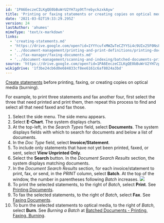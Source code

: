 ```yaml
---
id: '1PA6EeczeCILKgQE0bBuWrU2YH7zp9tTrebyckzxkAyw'
title: 'Printing or faxing statements or creating copies on optical media'
date: '2021-03-02T19:33:29.295Z'
version: 24
lastAuthor: 'ahumes'
mimeType: 'text/x-markdown'
links:
  - 'creating-statements.md'
  - 'https://drive.google.com/open?id=1YYYcufxMWZwTeCZYYSi4c9UIx25F0NsFjyqYR87KVjU'
  - '../document-management/printing-and-print-definitions/printing-documents.md'
  - '../fax-manager/faxing-documents.md'
  - '../document-management/scanning-and-indexing/batched-documents-printing-faxing-burning.md'
source: 'https://drive.google.com/open?id=1PA6EeczeCILKgQE0bBuWrU2YH7zp9tTrebyckzxkAyw'
wikigdrive: '1f3be24cb6d0e684833cf8ee6161c6af8024a3bd'
---
```

[Create statements](creating-statements.md) before printing, faxing, or creating copies on optical media (burning).

For example, to print three statements and fax another four, first select the three that need printed and print them, then repeat this process to find and select all that need faxed and fax those.

1. Select the side menu. The side menu appears.
2. Select <strong>E-Chart</strong>. The system displays charts.
3. At the top-left, in the <em>Search Types</em> field, select <strong>Documents</strong>. The system displays fields with which to search for documents and below a list of documents.
4. In the <em>Doc Type</em> field, select <strong>Invoice/Statement</strong>.
5. To include only statements that have not yet been printed, faxed, or sent, select <strong>View Unprinted Only</strong>.
6. Select the <strong>Search</strong> button. In the <em>Document Search Results</em> section, the system displays matching documents.
7. In the <em>Document Search Results</em> section, for each invoice/statement to print, fax, or send, in the <em>PRINT</em> column, select <strong>Batch</strong>. At the top of the window, the number in parentheses following <em>Batch</em> increases.
    ![](../printing-or-faxing-statements-or-creating-copies-on-optical-media.assets/700fb51f2cef2c88d7fc0aa0941416d5.png)
8. To print the selected statements, to the right of <em>Batch</em>, select <strong>Print</strong>. See [P](https://drive.google.com/open?id=1YYYcufxMWZwTeCZYYSi4c9UIx25F0NsFjyqYR87KVjU)[rinting Documents](../document-management/printing-and-print-definitions/printing-documents.md).
9. To fax the selected statements, to the right of <em>Batch</em>, select <strong>Fax</strong>. See [Faxing Documents](../fax-manager/faxing-documents.md).
10. To burn the selected statements to optical media, to the right of <em>Batch</em>, select <strong>Burn</strong>. See <em>Burning a Batch</em> at [Batched Documents - Printing, Faxing, Burning](../document-management/scanning-and-indexing/batched-documents-printing-faxing-burning.md).
